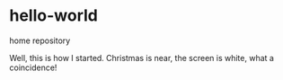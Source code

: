 # hello-world
home repository

Well, this is how I started. Christmas is near, the screen is white, what a coincidence!
